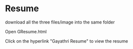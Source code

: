 # Resume

download all the three files/image into the same folder

Open GResume.html

Click on the hyperlink "Gayathri Resume" to view the resume
